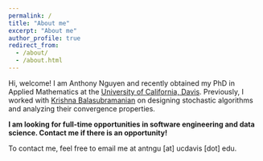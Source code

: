 ```yaml
---
permalink: /
title: "About me"
excerpt: "About me"
author_profile: true
redirect_from: 
  - /about/
  - /about.html
---
```


Hi, welcome! I am Anthony Nguyen and recently obtained my PhD in Applied Mathematics at the <a href="https://www.math.ucdavis.edu/">University of California, Davis</a>. Previously, I worked with <a href="https://sites.google.com/view/kriznakumar/home"> Krishna Balasubramanian</a> on designing stochastic algorithms and analyzing their convergence properties. 

<b>I am looking for full-time opportunities in software engineering and data science. Contact me if there is an opportunity!</b>

To contact me, feel free to email me at antngu [at] ucdavis [dot] edu.

